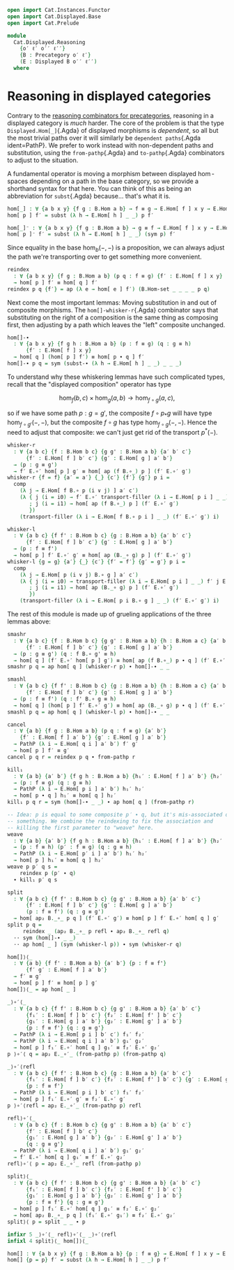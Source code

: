 ```agda
open import Cat.Instances.Functor
open import Cat.Displayed.Base
open import Cat.Prelude

module
  Cat.Displayed.Reasoning
    {o′ ℓ′ o′′ ℓ′′}
    {B : Precategory o′ ℓ′}
    (E : Displayed B o′′ ℓ′′)
  where
```

# Reasoning in displayed categories

<!--
```agda
private
  module E = Displayed E
  module B = Precategory B
  _ = Displayed.Hom[_] -- anchor for the reference below
```
-->

Contrary to the [reasoning combinators for precategories][catr],
reasoning in a displayed category is _much_ harder. The core of the
problem is that the type `Displayed.Hom[_]`{.Agda} of displayed
morphisms is _dependent_, so all but the most trivial paths over it will
similarly be `dependent paths`{.Agda ident=PathP}. We prefer to work
instead with non-dependent paths and substitution, using the
`from-pathp`{.Agda} and `to-pathp`{.Agda} combinators to adjust to the
situation.

[catr]: Cat.Reasoning.html

A fundamental operator is moving a morphism between displayed
$\hom$-spaces depending on a path in the base category, so we provide a
shorthand syntax for that here. You can think of this as being an
abbreviation for `subst`{.Agda} because... that's what it is.

```agda
hom[_] : ∀ {a b x y} {f g : B.Hom a b} → f ≡ g → E.Hom[ f ] x y → E.Hom[ g ] x y
hom[ p ] f′ = subst (λ h → E.Hom[ h ] _ _) p f′

hom[_]⁻ : ∀ {a b x y} {f g : B.Hom a b} → g ≡ f → E.Hom[ f ] x y → E.Hom[ g ] x y
hom[ p ]⁻ f′ = subst (λ h → E.Hom[ h ] _ _) (sym p) f′
```

Since equality in the base $\hom_b(-,-)$ is a proposition, we can always
adjust the path we're transporting over to get something more convenient.

```agda
reindex
  : ∀ {a b x y} {f g : B.Hom a b} (p q : f ≡ g) {f′ : E.Hom[ f ] x y}
  → hom[ p ] f′ ≡ hom[ q ] f′
reindex p q {f′} = ap (λ e → hom[ e ] f′) (B.Hom-set _ _ _ _ p q)
```

Next come the most important lemmas: Moving substitution in and out of
composite morphisms. The `hom[]-whisker-r`{.Agda} combinator says that
substituting on the right of a composition is the same thing as
composing first, then adjusting by a path which leaves the "left"
composite unchanged.

```agda
hom[]-∙
  : ∀ {a b x y} {f g h : B.Hom a b} (p : f ≡ g) (q : g ≡ h)
      {f′ : E.Hom[ f ] x y}
  → hom[ q ] (hom[ p ] f′) ≡ hom[ p ∙ q ] f′
hom[]-∙ p q = sym (subst-∙ (λ h → E.Hom[ h ] _ _) _ _ _)
```

To understand why these whiskering lemmas have such complicated types,
recall that the "displayed composition" operator has type

$$
\hom_f(b, c) \times \hom_g(a, b) \to \hom_{f \circ g}(a, c)\text{,}
$$

so if we have some path $p : g = g'$, the composite $f \circ p_*g$ will
have type $\hom_{f \circ g'}(-,-)$, but the composite $f \circ g$ has
type $\hom_{f \circ g}(-,-)$. Hence the need to adjust that composite:
we can't just get rid of the transport $p^*(-)$.

```agda
whisker-r
  : ∀ {a b c} {f : B.Hom b c} {g g' : B.Hom a b} {a′ b′ c′}
      {f′ : E.Hom[ f ] b′ c′} {g′ : E.Hom[ g ] a′ b′}
  → (p : g ≡ g')
  → f′ E.∘′ hom[ p ] g′ ≡ hom[ ap (f B.∘_) p ] (f′ E.∘′ g′)
whisker-r {f = f} {a′ = a′} {_} {c′} {f′} {g′} p i =
  comp
    (λ j → E.Hom[ f B.∘ p (i ∨ j) ] a′ c′)
    (λ { j (i = i0) → f′ E.∘′ transport-filler (λ i → E.Hom[ p i ] _ _) g′ j
       ; j (i = i1) → hom[ ap (f B.∘_) p ] (f′ E.∘′ g′)
       })
    (transport-filler (λ i → E.Hom[ f B.∘ p i ] _ _) (f′ E.∘′ g′) i)

whisker-l
  : ∀ {a b c} {f f' : B.Hom b c} {g : B.Hom a b} {a′ b′ c′}
      {f′ : E.Hom[ f ] b′ c′} {g′ : E.Hom[ g ] a′ b′}
  → (p : f ≡ f')
  → hom[ p ] f′ E.∘′ g′ ≡ hom[ ap (B._∘ g) p ] (f′ E.∘′ g′)
whisker-l {g = g} {a′} {_} {c′} {f′ = f′} {g′ = g′} p i =
  comp
    (λ j → E.Hom[ p (i ∨ j) B.∘ g ] a′ c′)
    (λ { j (i = i0) → transport-filler (λ i → E.Hom[ p i ] _ _) f′ j E.∘′ g′
       ; j (i = i1) → hom[ ap (B._∘ g) p ] (f′ E.∘′ g′)
       })
    (transport-filler (λ i → E.Hom[ p i B.∘ g ] _ _) (f′ E.∘′ g′) i)
```

The rest of this module is made up of grueling applications of the three
lemmas above:

```agda
smashr
  : ∀ {a b c} {f : B.Hom b c} {g g' : B.Hom a b} {h : B.Hom a c} {a′ b′ c′}
      {f′ : E.Hom[ f ] b′ c′} {g′ : E.Hom[ g ] a′ b′}
  → (p : g ≡ g') (q : f B.∘ g' ≡ h)
  → hom[ q ] (f′ E.∘′ hom[ p ] g′) ≡ hom[ ap (f B.∘_) p ∙ q ] (f′ E.∘′ g′)
smashr p q = ap hom[ q ] (whisker-r p) ∙ hom[]-∙ _ _

smashl
  : ∀ {a b c} {f f' : B.Hom b c} {g : B.Hom a b} {h : B.Hom a c} {a′ b′ c′}
      {f′ : E.Hom[ f ] b′ c′} {g′ : E.Hom[ g ] a′ b′}
  → (p : f ≡ f') (q : f' B.∘ g ≡ h)
  → hom[ q ] (hom[ p ] f′ E.∘′ g′) ≡ hom[ ap (B._∘ g) p ∙ q ] (f′ E.∘′ g′)
smashl p q = ap hom[ q ] (whisker-l p) ∙ hom[]-∙ _ _

cancel
  : ∀ {a b} {f g : B.Hom a b} (p q : f ≡ g) {a′ b′}
    {f′ : E.Hom[ f ] a′ b′} {g′ : E.Hom[ g ] a′ b′}
  → PathP (λ i → E.Hom[ q i ] a′ b′) f′ g′
  → hom[ p ] f′ ≡ g′
cancel p q r = reindex p q ∙ from-pathp r

kill₁
  : ∀ {a b} {a′ b′} {f g h : B.Hom a b} {h₁′ : E.Hom[ f ] a′ b′} {h₂′ : E.Hom[ g ] a′ b′}
  → (p : f ≡ g) (q : g ≡ h)
  → PathP (λ i → E.Hom[ p i ] a′ b′) h₁′ h₂′
  → hom[ p ∙ q ] h₁′ ≡ hom[ q ] h₂′
kill₁ p q r = sym (hom[]-∙ _ _) ∙ ap hom[ q ] (from-pathp r)

-- Idea: p is equal to some composite p′ ∙ q, but it's mis-associated or
-- something. We combine the reindexing to fix the association and
-- killing the first parameter to "weave" here.
weave
  : ∀ {a b} {a′ b′} {f g h : B.Hom a b} {h₁′ : E.Hom[ f ] a′ b′} {h₂′ : E.Hom[ g ] a′ b′}
  → (p : f ≡ h) (p′ : f ≡ g) (q : g ≡ h)
  → PathP (λ i → E.Hom[ p′ i ] a′ b′) h₁′ h₂′
  → hom[ p ] h₁′ ≡ hom[ q ] h₂′
weave p p′ q s =
    reindex p (p′ ∙ q)
  ∙ kill₁ p′ q s

split
  : ∀ {a b c} {f f' : B.Hom b c} {g g' : B.Hom a b} {a′ b′ c′}
      {f′ : E.Hom[ f ] b′ c′} {g′ : E.Hom[ g ] a′ b′}
      (p : f ≡ f') (q : g ≡ g')
  → hom[ ap₂ B._∘_ p q ] (f′ E.∘′ g′) ≡ hom[ p ] f′ E.∘′ hom[ q ] g′
split p q =
     reindex _ (ap₂ B._∘_ p refl ∙ ap₂ B._∘_ refl q)
  ·· sym (hom[]-∙ _ _)
  ·· ap hom[ _ ] (sym (whisker-l p)) ∙ sym (whisker-r q)

hom[]⟩⟨_
  : ∀ {a b} {f f' : B.Hom a b} {a′ b′} {p : f ≡ f'}
      {f′ g′ : E.Hom[ f ] a′ b′}
  → f′ ≡ g′
  → hom[ p ] f′ ≡ hom[ p ] g′
hom[]⟩⟨_ = ap hom[ _ ]

_⟩∘′⟨_
  : ∀ {a b c} {f f' : B.Hom b c} {g g' : B.Hom a b} {a′ b′ c′}
      {f₁′ : E.Hom[ f ] b′ c′} {f₂′ : E.Hom[ f' ] b′ c′}
      {g₁′ : E.Hom[ g ] a′ b′} {g₂′ : E.Hom[ g' ] a′ b′}
      {p : f ≡ f'} {q : g ≡ g'}
  → PathP (λ i → E.Hom[ p i ] b′ c′) f₁′ f₂′
  → PathP (λ i → E.Hom[ q i ] a′ b′) g₁′ g₂′
  → hom[ p ] f₁′ E.∘′ hom[ q ] g₁′ ≡ f₂′ E.∘′ g₂′
p ⟩∘′⟨ q = ap₂ E._∘′_ (from-pathp p) (from-pathp q)

_⟩∘′⟨refl
  : ∀ {a b c} {f f' : B.Hom b c} {g : B.Hom a b} {a′ b′ c′}
      {f₁′ : E.Hom[ f ] b′ c′} {f₂′ : E.Hom[ f' ] b′ c′} {g′ : E.Hom[ g ] a′ b′}
      {p : f ≡ f'}
  → PathP (λ i → E.Hom[ p i ] b′ c′) f₁′ f₂′
  → hom[ p ] f₁′ E.∘′ g′ ≡ f₂′ E.∘′ g′
p ⟩∘′⟨refl = ap₂ E._∘′_ (from-pathp p) refl

refl⟩∘′⟨_
  : ∀ {a b c} {f : B.Hom b c} {g g' : B.Hom a b} {a′ b′ c′}
      {f′ : E.Hom[ f ] b′ c′}
      {g₁′ : E.Hom[ g ] a′ b′} {g₂′ : E.Hom[ g' ] a′ b′}
      {q : g ≡ g'}
  → PathP (λ i → E.Hom[ q i ] a′ b′) g₁′ g₂′
  → f′ E.∘′ hom[ q ] g₁′ ≡ f′ E.∘′ g₂′
refl⟩∘′⟨ p = ap₂ E._∘′_ refl (from-pathp p)

split⟩⟨_
  : ∀ {a b c} {f f' : B.Hom b c} {g g' : B.Hom a b} {a′ b′ c′}
      {f₁′ : E.Hom[ f ] b′ c′} {f₂′ : E.Hom[ f' ] b′ c′}
      {g₁′ : E.Hom[ g ] a′ b′} {g₂′ : E.Hom[ g' ] a′ b′}
      {p : f ≡ f'} {q : g ≡ g'}
  → hom[ p ] f₁′ E.∘′ hom[ q ] g₁′ ≡ f₂′ E.∘′ g₂′
  → hom[ ap₂ B._∘_ p q ] (f₁′ E.∘′ g₁′) ≡ f₂′ E.∘′ g₂′
split⟩⟨ p = split _ _ ∙ p

infixr 5 _⟩∘′⟨_ refl⟩∘′⟨_ _⟩∘′⟨refl
infixl 4 split⟩⟨_ hom[]⟩⟨_

hom[] : ∀ {a b x y} {f g : B.Hom a b} {p : f ≡ g} → E.Hom[ f ] x y → E.Hom[ g ] x y
hom[] {p = p} f′ = subst (λ h → E.Hom[ h ] _ _) p f′
```
